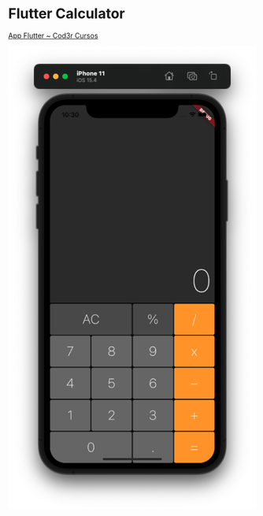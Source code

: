 # Flutter Calculator

[App Flutter ~ Cod3r Cursos](https://youtu.be/jyjdXFsQoYw)

<p align="center">
  <img src="./web/iphone.png" />
</p>
